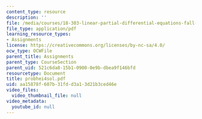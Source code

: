 ```yaml
---
content_type: resource
description: ''
file: /media/courses/18-303-linear-partial-differential-equations-fall-2006/aa15878f607b31fdd3a13d21b3ced46e_probhei4sol.pdf
file_type: application/pdf
learning_resource_types:
- Assignments
license: https://creativecommons.org/licenses/by-nc-sa/4.0/
ocw_type: OCWFile
parent_title: Assignments
parent_type: CourseSection
parent_uid: 521c6da8-15b1-0900-0e9b-dbea9f146bfd
resourcetype: Document
title: probhei4sol.pdf
uid: aa15878f-607b-31fd-d3a1-3d21b3ced46e
video_files:
  video_thumbnail_file: null
video_metadata:
  youtube_id: null
---
```


